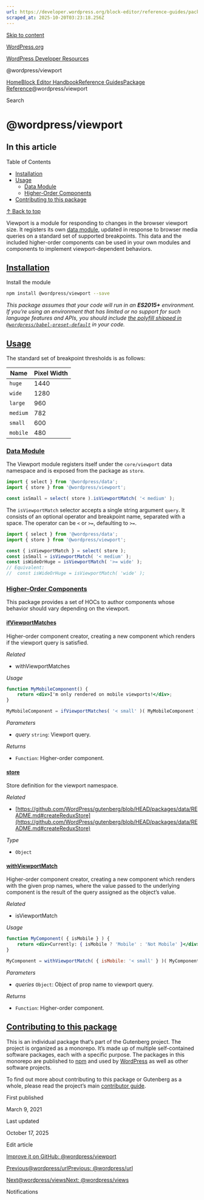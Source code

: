 ```yaml
---
url: https://developer.wordpress.org/block-editor/reference-guides/packages/packages-viewport
scraped_at: 2025-10-20T03:23:18.256Z
---
```


[Skip to content](https://developer.wordpress.org/block-editor/reference-guides/packages/packages-viewport/#wp--skip-link--target)

[WordPress.org](https://wordpress.org/)

[WordPress Developer Resources](https://developer.wordpress.org/)

@wordpress/viewport


[Home](https://developer.wordpress.org/)[Block Editor Handbook](https://developer.wordpress.org/block-editor/)[Reference Guides](https://developer.wordpress.org/block-editor/reference-guides/)[Package Reference](https://developer.wordpress.org/block-editor/reference-guides/packages/)@wordpress/viewport

Search

# @wordpress/viewport

## In this article

Table of Contents

- [Installation](https://developer.wordpress.org/block-editor/reference-guides/packages/packages-viewport/#installation)
- [Usage](https://developer.wordpress.org/block-editor/reference-guides/packages/packages-viewport/#usage)
  - [Data Module](https://developer.wordpress.org/block-editor/reference-guides/packages/packages-viewport/#data-module)
  - [Higher-Order Components](https://developer.wordpress.org/block-editor/reference-guides/packages/packages-viewport/#higher-order-components)
- [Contributing to this package](https://developer.wordpress.org/block-editor/reference-guides/packages/packages-viewport/#contributing-to-this-package)

[↑ Back to top](https://developer.wordpress.org/block-editor/reference-guides/packages/packages-viewport/#wp--skip-link--target)

Viewport is a module for responding to changes in the browser viewport size. It registers its own [data module](https://github.com/WordPress/gutenberg/tree/HEAD/packages/data/README.md), updated in response to browser media queries on a standard set of supported breakpoints. This data and the included higher-order components can be used in your own modules and components to implement viewport-dependent behaviors.

## [Installation](https://developer.wordpress.org/block-editor/reference-guides/packages/packages-viewport/\#installation)

Install the module

```bash
npm install @wordpress/viewport --save

```

_This package assumes that your code will run in an **ES2015+** environment. If you’re using an environment that has limited or no support for such language features and APIs, you should include [the polyfill shipped in `@wordpress/babel-preset-default`](https://github.com/WordPress/gutenberg/tree/HEAD/packages/babel-preset-default#polyfill) in your code._

## [Usage](https://developer.wordpress.org/block-editor/reference-guides/packages/packages-viewport/\#usage)

The standard set of breakpoint thresholds is as follows:

| Name | Pixel Width |
| --- | --- |
| `huge` | 1440 |
| `wide` | 1280 |
| `large` | 960 |
| `medium` | 782 |
| `small` | 600 |
| `mobile` | 480 |

### [Data Module](https://developer.wordpress.org/block-editor/reference-guides/packages/packages-viewport/\#data-module)

The Viewport module registers itself under the `core/viewport` data namespace and is exposed from the package as `store`.

```js
import { select } from '@wordpress/data';
import { store } from '@wordpress/viewport';

const isSmall = select( store ).isViewportMatch( '< medium' );

```

The `isViewportMatch` selector accepts a single string argument `query`. It consists of an optional operator and breakpoint name, separated with a space. The operator can be `<` or `>=`, defaulting to `>=`.

```js
import { select } from '@wordpress/data';
import { store } from '@wordpress/viewport';

const { isViewportMatch } = select( store );
const isSmall = isViewportMatch( '< medium' );
const isWideOrHuge = isViewportMatch( '>= wide' );
// Equivalent:
//  const isWideOrHuge = isViewportMatch( 'wide' );

```

### [Higher-Order Components](https://developer.wordpress.org/block-editor/reference-guides/packages/packages-viewport/\#higher-order-components)

This package provides a set of HOCs to author components whose behavior should vary depending on the viewport.

#### [ifViewportMatches](https://developer.wordpress.org/block-editor/reference-guides/packages/packages-viewport/\#ifviewportmatches)

Higher-order component creator, creating a new component which renders if the viewport query is satisfied.

_Related_

- withViewportMatches

_Usage_

```jsx
function MyMobileComponent() {
    return <div>I'm only rendered on mobile viewports!</div>;
}

MyMobileComponent = ifViewportMatches( '< small' )( MyMobileComponent );

```

_Parameters_

- _query_ `string`: Viewport query.

_Returns_

- `Function`: Higher-order component.

#### [store](https://developer.wordpress.org/block-editor/reference-guides/packages/packages-viewport/\#store)

Store definition for the viewport namespace.

_Related_

- [https://github.com/WordPress/gutenberg/blob/HEAD/packages/data/README.md#createReduxStore](https://github.com/WordPress/gutenberg/blob/HEAD/packages/data/README.md#createReduxStore)

_Type_

- `Object`

#### [withViewportMatch](https://developer.wordpress.org/block-editor/reference-guides/packages/packages-viewport/\#withviewportmatch)

Higher-order component creator, creating a new component which renders with the given prop names, where the value passed to the underlying component is the result of the query assigned as the object’s value.

_Related_

- isViewportMatch

_Usage_

```jsx
function MyComponent( { isMobile } ) {
    return <div>Currently: { isMobile ? 'Mobile' : 'Not Mobile' }</div>;
}

MyComponent = withViewportMatch( { isMobile: '< small' } )( MyComponent );

```

_Parameters_

- _queries_ `Object`: Object of prop name to viewport query.

_Returns_

- `Function`: Higher-order component.

## [Contributing to this package](https://developer.wordpress.org/block-editor/reference-guides/packages/packages-viewport/\#contributing-to-this-package)

This is an individual package that’s part of the Gutenberg project. The project is organized as a monorepo. It’s made up of multiple self-contained software packages, each with a specific purpose. The packages in this monorepo are published to [npm](https://www.npmjs.com/) and used by [WordPress](https://make.wordpress.org/core/) as well as other software projects.

To find out more about contributing to this package or Gutenberg as a whole, please read the project’s main [contributor guide](https://github.com/WordPress/gutenberg/tree/HEAD/CONTRIBUTING.md).

First published

March 9, 2021

Last updated

October 17, 2025

Edit article

[Improve it on GitHub: @wordpress/viewport](https://github.com/WordPress/gutenberg/edit/trunk/packages/viewport/README.md)

[Previous@wordpress/urlPrevious: @wordpress/url](https://developer.wordpress.org/block-editor/reference-guides/packages/packages-url/)

[Next@wordpress/viewsNext: @wordpress/views](https://developer.wordpress.org/block-editor/reference-guides/packages/packages-views/)

Notifications
